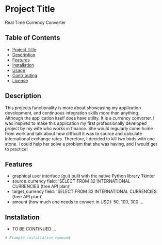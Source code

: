 
# Project Title

Real Time Currency Converter

## Table of Contents

- [Project Title](#project-title)
- [Description](#description)
- [Features](#features)
- [Installation](#installation)
- [Usage](#usage)
- [Contributing](#contributing)
- [License](#license)

## Description

This projects functionality is more about showcasing my application development, and continuous integration
skills more than anything. Although the application itself does have utility. It is a currency converter. I was inspired
to make this application my first professionally developed project by my wife who works in finance.
She would regularly come home from work and talk about how difficult it was to source and calculate international exchange
rates. Therefore, I decided to kill two birds with one stone. I could help her solve a problem that she was having, and
I would get to practice!

## Features

- graphical user interface (gui) built with the native Python library Tkinter
- source_currency field: 'SELECT FROM 32 INTERNATIONAL CURRENCIES (free API plan)'
- target_currency field: 'SELECT FROM 32 INTERNATIONAL CURRENCIES (free API plan)'
- amount (how much one needs to convert in USD): 50, 100, 300 ... 


## Installation

- TO BE CONTINUED ...


```bash
# Example installation command

